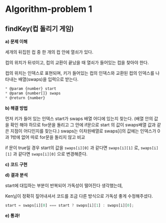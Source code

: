 # Algorithm-problem 1

## findKey(컵 돌리기 게임)



**a) 문제 이해**

세개의 뒤집힌 컵 중 한 개의 컵 안에 열쇠가 있다.

컵의 위치가 뒤섞이고, 컵의 교환이 끝났을 때 열쇠가 들어있는 컵을 찾아야 한다.

컵의 위치는 인덱스로 표현되며, 키가 들어있는 컵의 인덱스와 교환된 컵의 인덱스를 나타내는 배열(swaps)을 입력으로 받는다.

```js
* @param {number} start
* @param {number[]} swaps
* @return {number}
```



**b) 해결 방법**

먼저 키가 들어 있는 인덱스 start가  swaps 배열 어디에 있는지 찾는다.
(배열 안의 값을 확인 해야 하므로 for문을 돌리고 그 안에 if문으로 start 의 값이 swaps배열 값과 같은 지점이 어디인지를 찾는다.) 
swaps는 이차원배열로 swaps[i]의 값에는 인덱스가 0과 1밖에 없어 따로 for문을 돌리지 않고 비교

if 문이 true일 경우 start의 값을 `swaps[i][0]` 과 같다면  `swaps[i][1]` 로,  `swaps[i][1]` 과 같다면  `swaps[i][0]`  으로 변경해준다.



**c) 코드 구현**

<script src="https://gist.github.com/junghyesung/7ea39dd4cf6a70db0a2d8d3df14a9b29.js"></script>



**d) 결과 분석**

start에 대입하는 부분이 반복되어 가독성이 떨어진다 생각했는데,

Ken님이 정확히 짚어내셔서 코드를 조금 다른 방식으로 가독성 좋게 수정해주셨다.

```js
start = swaps[i][0] === start ? swaps[i][1] : swaps[i][0];
```



**e) 통과!**